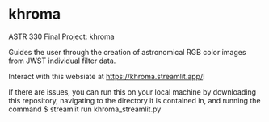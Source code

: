 # khroma
ASTR 330 Final Project: khroma

Guides the user through the creation of astronomical RGB color images from JWST individual filter data.

Interact with this websiate at https://khroma.streamlit.app/!

If there are issues, you can run this on your local machine by downloading this repository, navigating to the directory it is contained in, and running the command $ streamlit run khroma_streamlit.py
